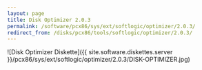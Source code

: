 ```yaml
---
layout: page
title: Disk Optimizer 2.0.3
permalink: /software/pcx86/sys/ext/softlogic/optimizer/2.0.3/
redirect_from: /disks/pcx86/tools/softlogic/optimizer/2.0.3/
---
```


![Disk Optimizer Diskette]({{ site.software.diskettes.server }}/pcx86/sys/ext/softlogic/optimizer/2.0.3/DISK-OPTIMIZER.jpg)
